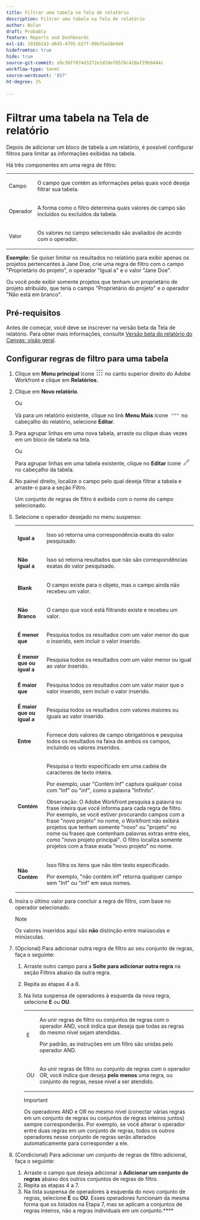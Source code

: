 ```yaml
---
title: Filtrar uma tabela na Tela de relatório
description: Filtrar uma tabela na Tela de relatório
author: Nolan
draft: Probably
feature: Reports and Dashboards
exl-id: 1838b142-d845-4795-b27f-80bfba18e9d4
hidefromtoc: true
hide: true
source-git-commit: a9c36ff874d3272e1d2de70578c420af29b9d44c
workflow-type: tm+mt
source-wordcount: '857'
ht-degree: 2%

---
```



# Filtrar uma tabela na Tela de relatório

Depois de adicionar um bloco de tabela a um relatório, é possível configurar filtros para limitar as informações exibidas na tabela.

Há três componentes em uma regra de filtro:

<table style="table-layout:auto"> 
 <col> 
 <col> 
 <tbody> 
  <tr> 
   <td role="rowheader">Campo</td> 
   <td> <p>O campo que contém as informações pelas quais você deseja filtrar sua tabela.</p> </td> 
  </tr> 
  <tr> 
   <td role="rowheader">Operador</td> 
   <td> <p>A forma como o filtro determina quais valores de campo são incluídos ou excluídos da tabela. </p> </td> 
  </tr> 
  <tr> 
   <td role="rowheader">Valor</td> 
   <td> <p>Os valores no campo selecionado são avaliados de acordo com o operador.</p> </td> 
  </tr> 
 </tbody> 
</table>

**Exemplo:** Se quiser limitar os resultados no relatório para exibir apenas os projetos pertencentes à Jane Doe, crie uma regra de filtro com o campo &quot;Proprietário do projeto&quot;, o operador &quot;Igual a&quot; e o valor &quot;Jane Doe&quot;.

Ou você pode exibir somente projetos que tenham um proprietário de projeto atribuído, que teria o campo &quot;Proprietário do projeto&quot; e o operador &quot;Não está em branco&quot;.

## Pré-requisitos

Antes de começar, você deve se inscrever na versão beta da Tela de relatório. Para obter mais informações, consulte [Versão beta do relatório do Canvas: visão geral](/help/quicksilver/product-announcements/betas/canvas-dashboards-beta/reporting-canvas-beta-overview.md).

## Configurar regras de filtro para uma tabela

1. Clique em **Menu principal** ícone ![](assets/main-menu-icon.png) no canto superior direito do Adobe Workfront e clique em **Relatórios**.

1. Clique em **Novo relatório**.

   Ou

   Vá para um relatório existente, clique no link **Menu Mais** ícone ![](assets/more-icon.png) no cabeçalho do relatório, selecione **Editar**.

1. Para agrupar linhas em uma nova tabela, arraste ou clique duas vezes em um bloco de tabela na tela.

   Ou

   Para agrupar linhas em uma tabela existente, clique no **Editar** ícone ![](assets/edit-icon.png) no cabeçalho da tabela.

1. No painel direito, localize o campo pelo qual deseja filtrar a tabela e arraste-o para a seção Filtro.

   Um conjunto de regras de filtro é exibido com o nome do campo selecionado.

1. Selecione o operador desejado no menu suspenso:

   <table style="table-layout:auto"> 
    <col> 
    <col> 
    <tbody> 
     <tr> 
      <td role="rowheader"><strong>Igual a</strong> </td> 
      <td> <p>Isso só retorna uma correspondência exata do valor pesquisado.</p> </td> 
     </tr> 
     <tr> 
      <td role="rowheader"><strong>Não Igual a</strong> </td> 
      <td> <p>Isso só retorna resultados que não são correspondências exatas do valor pesquisado.</p> </td> 
     </tr> 
     <tr> 
      <td role="rowheader"><strong>Blank</strong> </td> 
      <td> <p>O campo existe para o objeto, mas o campo ainda não recebeu um valor.</p> </td> 
     </tr> 
     <tr> 
      <td role="rowheader"><strong>Não Branco</strong> </td> 
      <td> <p>O campo que você está filtrando existe e recebeu um valor.</p> </td> 
     </tr> 
     <tr> 
      <td role="rowheader"><strong>É menor que</strong> </td> 
      <td> <p>Pesquisa todos os resultados com um valor menor do que o inserido, sem incluir o valor inserido.</p> </td> 
     </tr> 
     <tr> 
      <td role="rowheader"><strong>É menor que ou igual a</strong> </td> 
      <td> <p>Pesquisa todos os resultados com um valor menor ou igual ao valor inserido.</p> </td> 
     </tr> 
     <tr> 
      <td role="rowheader"><strong>É maior que</strong> </td> 
      <td> <p>Pesquisa todos os resultados com um valor maior que o valor inserido, sem incluir o valor inserido.</p> </td> 
     </tr> 
     <tr> 
      <td role="rowheader"><strong>É maior que ou igual a</strong> </td> 
      <td> <p>Pesquisa todos os resultados com valores maiores ou iguais ao valor inserido.</p> </td> 
     </tr> 
     <tr> 
      <td role="rowheader"><strong>Entre</strong> </td> 
      <td> <p>Fornece dois valores de campo obrigatórios e pesquisa todos os resultados na faixa de ambos os campos, incluindo os valores inseridos.</p> </td> 
     </tr> 
     <tr> 
      <td role="rowheader"><strong>Contém</strong> </td> 
      <td> <p>Pesquisa o texto especificado em uma cadeia de caracteres de texto inteira.</p> <p>Por exemplo, usar "Contém Inf" captura qualquer coisa com "Inf" ou "inf", como a palavra "Infinito".</p> <p>Observação: O Adobe Workfront pesquisa a palavra ou frase inteira que você informa para cada regra de filtro. Por exemplo, se você estiver procurando campos com a frase "novo projeto" no nome, o Workfront não exibirá projetos que tenham somente "novo" ou "projeto" no nome ou frases que contenham palavras extras entre eles, como "novo projeto principal". O filtro localiza somente projetos com a frase exata "novo projeto" no nome.</p> </td> 
     </tr> 
     <tr> 
      <td role="rowheader"><strong>Não Contém</strong> </td> 
      <td> <p>Isso filtra os itens que não têm texto especificado.</p> <p>Por exemplo, "não contém inf" retorna qualquer campo sem "Inf" ou "inf" em seus nomes.</p> </td> 
     </tr> 
    </tbody> 
   </table>

1. Insira o último valor para concluir a regra de filtro, com base no operador selecionado.

   >[!NOTE]
   >
   >Os valores inseridos aqui são **não** distinção entre maiúsculas e minúsculas.

1. (Opcional) Para adicionar outra regra de filtro ao seu conjunto de regras, faça o seguinte:

   1. Arraste outro campo para a **Solte para adicionar outra regra** na seção Filtros abaixo da outra regra.
   1. Repita as etapas 4 a 6.
   1. Na lista suspensa de operadores à esquerda da nova regra, selecione **E** ou **OU**.

      <table style="table-layout:auto"> 
       <col> 
       </col> 
       <col> 
       </col> 
       <tbody> 
        <tr> 
         <td role="rowheader"> <p>E</p> </td> 
         <td> <p>Ao unir regras de filtro ou conjuntos de regras com o operador AND, você indica que deseja que todas as regras do mesmo nível sejam atendidas.</p> <p>Por padrão, as instruções em um filtro são unidas pelo operador AND.</p> </td> 
        </tr> 
        <tr> 
         <td role="rowheader"> <p>OU</p> </td> 
         <td> <p>Ao unir regras de filtro ou conjunto de regras com o operador OR, você indica que deseja <strong>pelo menos</strong> uma regra, ou conjunto de regras, nesse nível a ser atendido.</p> </td> 
        </tr> 
       </tbody> 
      </table>

      >[!IMPORTANT]
      >
      >Os operadores AND e OR no mesmo nível (conectar várias regras em um conjunto de regras ou conjuntos de regras inteiros juntos) sempre corresponderão. Por exemplo, se você alterar o operador entre duas regras em um conjunto de regras, todos os outros operadores nesse conjunto de regras serão alterados automaticamente para corresponder a ele.

1. (Condicional) Para adicionar um conjunto de regras de filtro adicional, faça o seguinte:

   1. Arraste o campo que deseja adicionar à **Adicionar um conjunto de regras** abaixo dos outros conjuntos de regras de filtro.
   1. Repita as etapas 4 a 7.
   1. Na lista suspensa de operadores à esquerda do novo conjunto de regras, selecione **E** ou **OU**. Esses operadores funcionam da mesma forma que os listados na Etapa 7, mas se aplicam a conjuntos de regras inteiros, não a regras individuais em um conjunto.****
